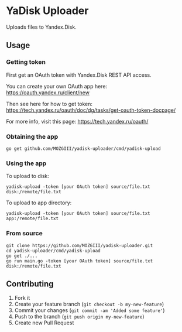 # YaDisk Uploader

Uploads files to Yandex.Disk.

## Usage

### Getting token

First get an OAuth token with Yandex.Disk REST API access.

You can create your own OAuth app here: https://oauth.yandex.ru/client/new

Then see here for how to get token: https://tech.yandex.ru/oauth/doc/dg/tasks/get-oauth-token-docpage/

For more info, visit this page: https://tech.yandex.ru/oauth/

### Obtaining the app

```
go get github.com/MOZGIII/yadisk-uploader/cmd/yadisk-upload
```

### Using the app

To upload to disk:

```
yadisk-upload -token [your OAuth token] source/file.txt disk:/remote/file.txt
```

To upload to app directory:

```
yadisk-upload -token [your OAuth token] source/file.txt app:/remote/file.txt
```

### From source

```
git clone https://github.com/MOZGIII/yadisk-uploader.git
cd yadisk-uploader/cmd/yadisk-upload
go get ./...
go run main.go -token [your OAuth token] source/file.txt disk:/remote/file.txt
```

## Contributing

1. Fork it
2. Create your feature branch (`git checkout -b my-new-feature`)
3. Commit your changes (`git commit -am 'Added some feature'`)
4. Push to the branch (`git push origin my-new-feature`)
5. Create new Pull Request

